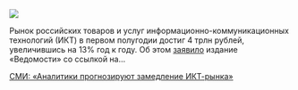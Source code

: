 <!--2025-10-25 14:14:20-->
<div class="yb">
  <div class="rss habr"><img src="https://habrastorage.org/getpro/habr/upload_files/412/36f/ffd/41236fffd8434aca8e56c1dec9cacd20.jpeg" /><p>Рынок российских товаров и услуг информационно-коммуникационных технологий (ИКТ) в первом полугодии достиг 4 трлн рублей, увеличившись на 13% год к году. Об этом <a href="https://www.vedomosti.ru/technology/articles/2025/10/23/1149090-rinok-rossiiskih-tovarov-i-uslug-v-ikt" rel="noopener noreferrer nofollow">заявило</a> издание «Ведомости» со ссылкой на... <p class="titl"><a href="https://habr.com/ru/news/960138/?utm_source=habrahabr&utm_medium=rss&utm_campaign=960138">СМИ: «Аналитики прогнозируют замедление ИКТ-рынка»</a></p></div>
</div>
